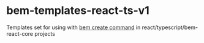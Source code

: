 # bem-templates-react-ts-v1

Templates set for using with [bem create command](https://github.com/bem-tools/bem-tools-create "bem-tools/bem-tools-create: bem create command") in react/typescript/bem-react-core projects

